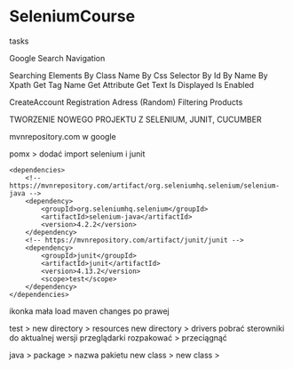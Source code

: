 # SeleniumCourse
tasks

Google Search
Navigation

Searching Elements
By Class Name
By Css Selector
By Id
By Name
By Xpath
Get Tag Name
Get Attribute
Get Text
Is Displayed
Is Enabled

CreateAccount
Registration Adress (Random)
Filtering Products



TWORZENIE NOWEGO PROJEKTU Z SELENIUM, JUNIT, CUCUMBER

mvnrepository.com w google

pomx > dodać import selenium i junit

    <dependencies>
        <!-- https://mvnrepository.com/artifact/org.seleniumhq.selenium/selenium-java -->
        <dependency>
            <groupId>org.seleniumhq.selenium</groupId>
            <artifactId>selenium-java</artifactId>
            <version>4.2.2</version>
        </dependency>
        <!-- https://mvnrepository.com/artifact/junit/junit -->
        <dependency>
            <groupId>junit</groupId>
            <artifactId>junit</artifactId>
            <version>4.13.2</version>
            <scope>test</scope>
        </dependency>
    </dependencies>

ikonka mała load maven changes po prawej

test > new directory > resources
new directory > drivers
pobrać sterowniki do aktualnej wersji przeglądarki
rozpakować > przeciągnąć


java > package > nazwa pakietu
new class > 
new class > 
